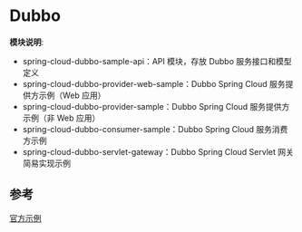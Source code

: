 # Dubbo

**模块说明**:

- spring-cloud-dubbo-sample-api：API 模块，存放 Dubbo 服务接口和模型定义
- spring-cloud-dubbo-provider-web-sample：Dubbo Spring Cloud 服务提供方示例（Web 应用）
- spring-cloud-dubbo-provider-sample：Dubbo Spring Cloud 服务提供方示例（非 Web 应用）
- spring-cloud-dubbo-consumer-sample：Dubbo Spring Cloud 服务消费方示例
- spring-cloud-dubbo-servlet-gateway：Dubbo Spring Cloud Servlet 网关简易实现示例

## 参考

[官方示例](https://github.com/alibaba/spring-cloud-alibaba/blob/master/spring-cloud-alibaba-examples/spring-cloud-alibaba-dubbo-examples/README_CN.md)
